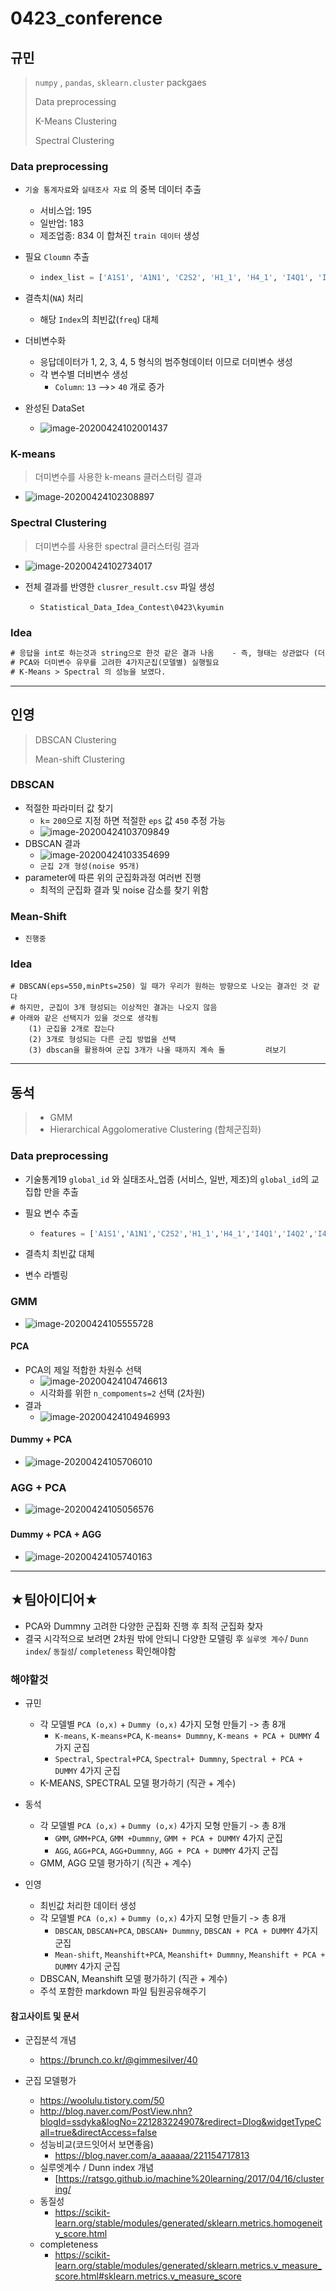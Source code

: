 # 0423_conference

## 규민

> `numpy` , `pandas`, `sklearn.cluster`  packgaes
>
> Data preprocessing
>
> K-Means Clustering
>
> Spectral Clustering

### Data preprocessing

- `기술 통계자료`와 `실태조사 자료` 의 중복 데이터 추출

  - 서비스업: 195
  - 일반업: 183
  - 제조업종: 834 이 합쳐진 `train 데이터` 생성

- 필요 `Cloumn` 추출

  - ```python
    index_list = ['A1S1', 'A1N1', 'C2S2', 'H1_1', 'H4_1', 'I4Q1', 'I4Q2',  'I4Q3', 'I4Q4', 'I4Q5', 'I4Q6', 'I4Q7']
    ```

- 결측치(`NA`) 처리

  - 해당 `Index`의 최빈값(`freq`) 대체

- 더비변수화

  - 응답데이터가 1, 2, 3, 4, 5 형식의 범주형데이터 이므로 더미변수 생성
  - 각 변수별 더비변수 생성
    - `Column`: `13` -->> `40` 개로 증가

- 완성된 DataSet

  - ![image-20200424102001437](README.assets/image-20200424102001437.png)

### K-means

>  더미변수를 사용한 k-means 클러스터링 결과

- ![image-20200424102308897](README.assets/image-20200424102308897.png)

### Spectral Clustering

> 더미변수를 사용한 spectral 클러스터링 결과

- ![image-20200424102734017](README.assets/image-20200424102734017.png)

- 전체 결과를 반영한 `clusrer_result.csv` 파일 생성
  - `Statistical_Data_Idea_Contest\0423\kyumin`

### Idea

```txt
# 응답을 int로 하는것과 string으로 한것 같은 결과 나옴	- 즉, 형태는 상관없다 (더미변수처리하면 더욱)
# PCA와 더미변수 유무를 고려한 4가지군집(모델별) 실행필요
# K-Means > Spectral 의 성능을 보였다.
```



----------------------

## 인영

> DBSCAN Clustering
>
> Mean-shift Clustering

### DBSCAN

- 적절한 파라미터 값 찾기
  - `k`= `200`으로 지정 하면 적절한 `eps` 값 `450` 추정 가능
  - ![image-20200424103709849](README.assets/image-20200424103709849.png)
- DBSCAN 결과
  - ![image-20200424103354699](README.assets/image-20200424103354699.png)
  - `군집 2개 형성(noise 95개)`
- parameter에 따른 위의 군집화과정 여러번 진행
  - 최적의 군집화 결과 및 noise 감소를 찾기 위함

### Mean-Shift

- `진행중`

### Idea

```
# DBSCAN(eps=550,minPts=250) 일 때가 우리가 원하는 방향으로 나오는 결과인 것 같다
# 하지만, 군집이 3개 형성되는 이상적인 결과는 나오지 않음
# 아래와 같은 선택지가 있을 것으로 생각됨
	(1) 군집을 2개로 잡는다
	(2) 3개로 형성되는 다른 군집 방법을 선택
	(3) dbscan을 활용하여 군집 3개가 나올 때까지 계속 돌			려보기
```



--------

## 동석

> - GMM
> - Hierarchical Aggolomerative Clustering (합체군집화)

### Data preprocessing

- 기술통계19 `global_id` 와 실태조사_업종 (서비스, 일반, 제조)의 `global_id`의 교집합 만을 추출

- 필요 변수 추출

  - ```python
    features = ['A1S1','A1N1','C2S2','H1_1','H4_1','I4Q1','I4Q2','I4Q3','I4Q4','I4Q5','I4Q6','I4Q7']
    ```

- 결측치 최빈값 대체

- 변수 라벨링

### GMM

- ![image-20200424105555728](README.assets/image-20200424105555728.png)

#### PCA

- PCA의 제일 적합한 차원수 선택
  - ![image-20200424104746613](README.assets/image-20200424104746613.png)
  - 시각화를 위한 `n_compoments=2` 선택 (2차원)
- 결과
  - ![image-20200424104946993](README.assets/image-20200424104946993.png)

#### Dummy + PCA 

- ![image-20200424105706010](README.assets/image-20200424105706010.png)

### 

### AGG + PCA

- ![image-20200424105056576](README.assets/image-20200424105056576.png)

### 

#### Dummy + PCA + AGG

- ![image-20200424105740163](README.assets/image-20200424105740163.png)

---------

## ★팀아이디어★

- PCA와 Dummny 고려한 다양한 군집화 진행 후 최적 군집화 찾자
- 결국 시각적으로 보려면 2차원 밖에 안되니 다양한 모델링 후 `실루엣 계수`/ `Dunn index`/ `동질성`/ `completeness` 확인해야함

### 해야할것

- 규민

  - 각 모델별 `PCA (o,x)` + `Dummy (o,x)` 4가지 모형 만들기 -> 총 8개
    - `K-means`, `K-means+PCA`, `K-means+ Dummny`, `K-means + PCA + DUMMY`  4가지 군집
    - `Spectral`, `Spectral+PCA`, `Spectral+ Dummny`, `Spectral + PCA + DUMMY`  4가지 군집
  - K-MEANS, SPECTRAL 모델 평가하기 (직관 + 계수)

- 동석

  - 각 모델별 `PCA (o,x)` + `Dummy (o,x)` 4가지 모형 만들기 -> 총 8개
    - `GMM`, `GMM+PCA`, `GMM +Dummny`, `GMM + PCA + DUMMY`  4가지 군집
    - `AGG`, `AGG+PCA`, `AGG+Dummny`, `AGG + PCA + DUMMY`  4가지 군집
  - GMM, AGG 모델 평가하기 (직관 + 계수)

- 인영

  - 최빈값 처리한 데이터 생성
  - 각 모델별 `PCA (o,x)` + `Dummy (o,x)` 4가지 모형 만들기 -> 총 8개
    - `DBSCAN`, `DBSCAN+PCA`, `DBSCAN+ Dummny`, `DBSCAN + PCA + DUMMY`  4가지 군집
    - `Mean-shift`, `Meanshift+PCA`, `Meanshift+ Dummny`, `Meanshift + PCA + DUMMY`  4가지 군집
  - DBSCAN, Meanshift 모델 평가하기 (직관 + 계수)
  - 주석 포함한 markdown 파일 팀원공유해주기

  

#### 참고사이트 및 문서

- 군집분석 개념

  - https://brunch.co.kr/@gimmesilver/40

- 군집 모델평가

  - https://woolulu.tistory.com/50
  - http://blog.naver.com/PostView.nhn?blogId=ssdyka&logNo=221283224907&redirect=Dlog&widgetTypeCall=true&directAccess=false
  - 성능비교(코드잇어서 보면좋음)
    - https://blog.naver.com/a_aaaaaa/221154717813
  - 실루엣계수 / Dunn index 개념
    - [https://ratsgo.github.io/machine%20learning/2017/04/16/clustering/
  - 동질성
    - https://scikit-learn.org/stable/modules/generated/sklearn.metrics.homogeneity_score.html
  - completeness
    - https://scikit-learn.org/stable/modules/generated/sklearn.metrics.v_measure_score.html#sklearn.metrics.v_measure_score
  
